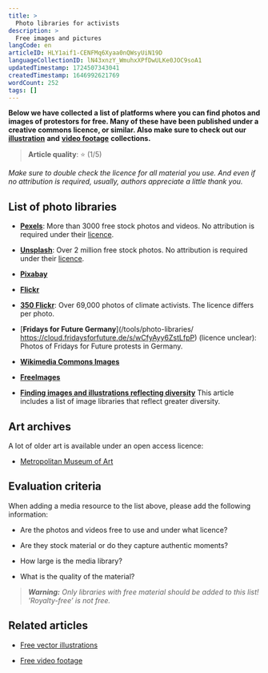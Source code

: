 ```yaml
---
title: >
  Photo libraries for activists
description: >
  Free images and pictures
langCode: en
articleID: HLY1aif1-CENFMq6Xyaa0nQWsyUiN19D
languageCollectionID: lN43xnzY_WmuhxXPfDwULKe0JOC9soA1
updatedTimestamp: 1724507343041
createdTimestamp: 1646992621769
wordCount: 252
tags: []
---
```


**Below we have collected a list of platforms where you can find photos and images of protestors for free. Many of these have been published under a creative commons licence, or similar. Also make sure to check out our** [**illustration**](/tools/vector-libraries) **and** [**video footage**](/tools/video-libraries) **collections.**

> **Article quality**: ⭐️ (1/5)

_Make sure to double check the licence for all material you use. And even if no attribution is required, usually, authors appreciate a little thank you._

## List of photo libraries

-   [**Pexels**](https://www.pexels.com): More than 3000 free stock photos and videos. No attribution is required under their [licence](/tools/photo-libraries/).
    
-   [**Unsplash**](https://unsplash.com): Over 2 million free stock photos. No attribution is required under their [licence](https://unsplash.com/license).
    
-   [**Pixabay**](https://pixabay.com)
    
-   [**Flickr**](https://www.flickr.com/creativecommons/)
    
-   [**350 Flickr**](https://www.flickr.com/photos/350org/albums): Over 69,000 photos of climate activists. The licence differs per photo.
    
-   [**Fridays for Future Germany**](/tools/photo-libraries/ https://cloud.fridaysforfuture.de/s/wCfyAyy6ZstLfpP) (licence unclear): Photos of Fridays for Future protests in Germany.
    
-   [**Wikimedia Commons Images**](https://commons.wikimedia.org/wiki/Category:Images)
    
-   [**FreeImages**](https://www.freeimages.com/)
    
-   [**Finding images and illustrations reflecting diversity**](https://commonslibrary.org/where-do-i-find-images-reflecting-diversity/?utm_source=activisthandbook.org) This article includes a list of image libraries that reflect greater diversity.
    

## Art archives

A lot of older art is available under an open access licence:

-   [Metropolitan Museum of Art](https://www.metmuseum.org/art/collection/search?searchField=All&sortBy=Relevance&pageSize=0&showOnly=openAccess)
    

<action-smart-small></action-smart-small>

## **Evaluation criteria**

When adding a media resource to the list above, please add the following information:

-   Are the photos and videos free to use and under what licence?
    
-   Are they stock material or do they capture authentic moments?
    
-   How large is the media library?
    
-   What is the quality of the material?
    

> **_Warning:_** _Only libraries with free material should be added to this list! 'Royalty-free’ is not free._

## **Related articles**

-   [Free vector illustrations](/tools/vector-libraries)
    
-   [Free video footage](/tools/video-libraries)
